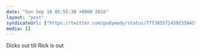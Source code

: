 ```yaml
---
date: "Sun Sep 18 05:55:38 +0000 2016"
layout: "post"
syndicateUrl: ["https://twitter.com/pudymody/status/777385571459235845"]
media: []
---
```

Dicks out till Rick is out